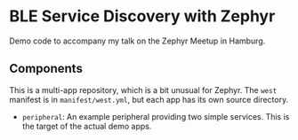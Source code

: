 # BLE Service Discovery with Zephyr

Demo code to accompany my talk on the Zephyr Meetup in Hamburg.

## Components

This is a multi-app repository, which is a bit unusual for Zephyr. The `west` manifest is in
`manifest/west.yml`, but each app has its own source directory.

- `peripheral`:
  An example peripheral providing two simple services. This is the target of the actual demo apps.
